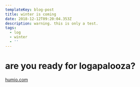 ```yaml
---
templateKey: blog-post
title: winter is coming
date: 2018-12-12T09:20:04.353Z
description: warning. this is only a test.
tags:
  - log
  - winter
  - ''
---
```

# are you ready for logapalooza?

[humio.com](https://www.humio.com/)
